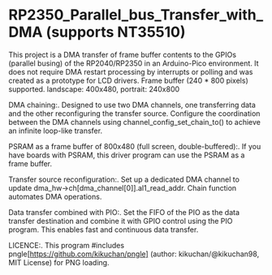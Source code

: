 # RP2350_Parallel_bus_Transfer_with_DMA (supports NT35510)
This project is a DMA transfer of frame buffer contents to the GPIOs (parallel busing) of the RP2040/RP2350 in an Arduino-Pico environment. It does not require DMA restart processing by interrupts or polling and was created as a prototype for LCD drivers.
Frame buffer (240 * 800 pixels) supported.
 landscape: 400x480, portrait: 240x800

DMA chaining:.
        Designed to use two DMA channels, one transferring data and the other reconfiguring the transfer source.
        Configure the coordination between the DMA channels using channel_config_set_chain_to() to achieve an infinite loop-like transfer.

PSRAM as a frame buffer of 800x480 (full screen, double-buffered):.
        If you have boards with PSRAM, this driver program can use the PSRAM as a frame buffer.

Transfer source reconfiguration:.
        Set up a dedicated DMA channel to update dma_hw->ch[dma_channel[0]].al1_read_addr.
        Chain function automates DMA operations.

Data transfer combined with PIO:.
        Set the FIFO of the PIO as the data transfer destination and combine it with GPIO control using the PIO program.
        This enables fast and continuous data transfer.

LICENCE:.
This program #includes pngle[https://github.com/kikuchan/pngle] (author: kikuchan/@kikuchan98, MIT License) for PNG loading.
